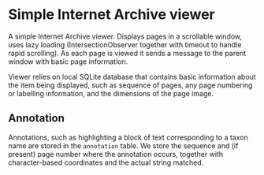 # Simple Internet Archive viewer

A simple Internet Archive viewer. Displays pages in a scrollable  window, uses lazy loading (IntersectionObserver together with timeout to handle rapid scrolling). As each page is viewed it sends a message to the parent window with basic page information.

Viewer relies on local SQLite database that contains basic information about the item being displayed, such as sequence of pages, any page numbering or labelling information, and the dimensions of the page image.

## Annotation

Annotations, such as highlighting a block of text corresponding to a taxon name are stored in the `annotation` table. We store the sequence and (if present) page number where the annotation occurs, together with character-based coordinates and the actual string matched.
 